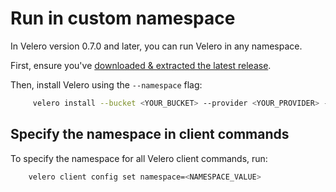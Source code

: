 # Run in custom namespace

In Velero version 0.7.0 and later, you can run Velero in any namespace.

First, ensure you've [downloaded & extracted the latest release][0].

Then, install Velero using the `--namespace` flag:

```bash
     velero install --bucket <YOUR_BUCKET> --provider <YOUR_PROVIDER> --namespace <YOUR_NAMESPACE>
```



## Specify the namespace in client commands

To specify the namespace for all Velero client commands, run:

```bash
    velero client config set namespace=<NAMESPACE_VALUE>
```



[0]: get-started.md#download
